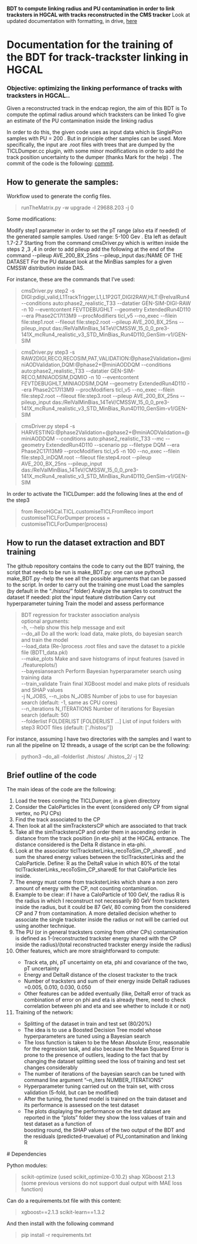 **BDT to compute linking radius and PU contamination in order to link tracksters in HGCAL with tracks reconstructed in the CMS tracker**
Look at updated documentation with formatting, in drive, [here](https://docs.google.com/document/d/1qcI5ugK9bQdd3UMzZesJZUQN1z4YZ2bKjOm6277GlgE/edit?usp=sharing)
# Documentation for the training of the BDT for track-trackster linking in HGCAL

### Objective: optimizing the linking performance of tracks with tracksters in HGCAL..


Given a reconstructed track in the endcap region, the aim of this BDT is 
To compute the optimal radius around which tracksters can be linked
To give an estimate of the PU contamination inside the linking radius


In order to do this, the given code uses as input data which is SinglePion samples with PU = 200 . But in principle other samples can be used. 
More specifically, the input are .root files with trees that are dumped by the TICLDumper.cc plugin, with some minor modifications in order to add the track position uncertainty to the dumper (thanks Mark for the help) .
The commit of the code is the following: [commit](https://github.com/cms-sw/cmssw/compare/master...Tizianop6:cmssw:trackPosUncertainty_TICLDumper). 


## How to generate the samples: 

Workflow used to generate the config files. 
> runTheMatrix.py -w upgrade -l 29688.203 -j 0

Some modifications:

Modify  step1 parameter in order to set the pT range (also eta if needed) of the generated sample samples. Used range: 5-100 Gev . Eta left as default 1.7-2.7
Starting from the command  cmsDriver.py which is written inside the steps 2 ,3 ,4 in order to add pileup add the following at the end of the command --pileup AVE_200_BX_25ns --pileup_input das:/NAME OF THE DATASET
For the PU dataset look at the MinBias samples for a given CMSSW distribution inside DAS.

For instance, these are the commands that I’ve used:


> cmsDriver.py step2 -s DIGI:pdigi_valid,L1TrackTrigger,L1,L1P2GT,DIGI2RAW,HLT:@relvalRun4 --conditions auto:phase2_realistic_T33 --datatier GEN-SIM-DIGI-RAW -n 10 --eventcontent FEVTDEBUGHLT --geometry ExtendedRun4D110 --era Phase2C17I13M9 --procModifiers ticl_v5 --no_exec --filein file:step1.root --fileout file:step2.root --pileup AVE_200_BX_25ns --pileup_input das:/RelValMinBias_14TeV/CMSSW_15_0_0_pre3-141X_mcRun4_realistic_v3_STD_MinBias_Run4D110_GenSim-v1/GEN-SIM

> cmsDriver.py step3 -s RAW2DIGI,RECO,RECOSIM,PAT,VALIDATION:@phase2Validation+@miniAODValidation,DQM:@phase2+@miniAODDQM --conditions auto:phase2_realistic_T33 --datatier GEN-SIM-RECO,MINIAODSIM,DQMIO -n 10 --eventcontent FEVTDEBUGHLT,MINIAODSIM,DQM --geometry ExtendedRun4D110 --era Phase2C17I13M9 --procModifiers ticl_v5 --no_exec --filein file:step2.root --fileout file:step3.root --pileup AVE_200_BX_25ns --pileup_input das:/RelValMinBias_14TeV/CMSSW_15_0_0_pre3-141X_mcRun4_realistic_v3_STD_MinBias_Run4D110_GenSim-v1/GEN-SIM

> cmsDriver.py step4 -s HARVESTING:@phase2Validation+@phase2+@miniAODValidation+@miniAODDQM --conditions auto:phase2_realistic_T33 --mc --geometry ExtendedRun4D110 --scenario pp --filetype DQM --era Phase2C17I13M9 --procModifiers ticl_v5 -n 100 --no_exec --filein file:step3_inDQM.root --fileout file:step4.root --pileup AVE_200_BX_25ns --pileup_input das:/RelValMinBias_14TeV/CMSSW_15_0_0_pre3-141X_mcRun4_realistic_v3_STD_MinBias_Run4D110_GenSim-v1/GEN-SIM



In order to activate the TICLDumper: add the following lines at the end of the step3
> from RecoHGCal.TICL.customiseTICLFromReco import customiseTICLForDumper
> process = customiseTICLForDumper(process)




## How to run the dataset extraction and BDT training

The github repository contains the code to carry out the BDT training, the script that needs to be run is make_BDT.py: one can use python3 make_BDT.py –help the see all the possible arguments that can be passed to the script. 
In order to carry out the training one must
Load the samples (by default in the “./histos/” folder) 
Analyze the samples to construct the dataset
If needed: plot the input feature distribution
Carry out hyperparameter tuining
Train the model and assess performance



> BDT regression for trackster association analysis  
optional arguments:  
  -h, --help        	show this help message and exit  
  --do_all          	Do all the work: load data, make plots, do bayesian search and train the model  
  --load_data       	(Re-)process .root files and save the dataset to a pickle file (BDT1_data.pkl)  
  --make_plots      	Make and save histograms of input features (saved in ./featureplots/)  
  --bayesiansearch  	Perform Bayesian hyperparameter search using training data  
  --train_validate  	Train final XGBoost model and make plots of residuals and SHAP values  
  -j N_JOBS, --n_jobs N_JOBS   Number of jobs to use for bayesian search (default: -1, same as CPU cores)  
  --n_iterations N_ITERATIONS 	Number of iterations for Bayesian search (default: 50)  
  --folderlist FOLDERLIST [FOLDERLIST ...]  List of input folders with step3 ROOT files (default: ['./histos/'])  

For instance, assuming I have two directories with the samples and I want to run all the pipeline on 12 threads, a usage of the script can be the following:

> python3 –do_all –folderlist ./histos/ ./histos_2/ -j 12 



## Brief outline of the code
The main ideas of the code are the following:
<ol><li>Load the trees coming the TICLDumper, in a given directory</li>
<li>Consider the CaloParticles in the event (considered only CP from signal vertex, no PU CPs) </li>
<li>Find the track associated to the CP</li>
<li>Then look at all the simTrackstersCP which are associated to that track</li>
<li>Take all the simTrackstersCP and order them in ascending order in distance from the track position (in eta-phi) at the HGCAL entrance. The distance considered is the Delta R distance in eta-phi. </li>
<li>Look at the associator ticlTracksterLinks_recoToSim_CP_sharedE , and sum  the shared energy values between the ticlTracksterLinks and the CaloParticle. Define: R as the DeltaR value in which 80% of the total ticlTracksterLinks_recoToSim_CP_sharedE for that CaloParticle lies inside. </li>
<li>The energy must come from tracksterLinks which share a non zero amount of energy with the CP, not counting contamination. </li>
<li>Example to be clear: if I have a CaloParticle of 100 GeV, the radius R is the radius in which I reconstruct not necessarily 80 GeV from tracksters inside the radius, but it could be 87 GeV, 80 coming from the considered CP and 7 from contamination.  A more detailed decision whether to associate the single trackster inside the radius or not will be carried out using another technique. </li>
<li>The PU (or in general tracksters coming from other CPs) contamination is defined as 1-(reconstructed trackster energy shared with the CP inside the radius)/(total reconstructed trackster energy inside the radius) </li>
<li>Other features, which are more straightforward to compute: </li>
<ul><li>Track eta, phi, pT uncertainty on eta, phi and covariance of the two, pT uncertainty</li>
<li>Energy and DeltaR distance of the closest trackster to the track</li>
<li>Number of tracksters and sum of their energy inside DeltaR radiuses =0.005, 0.010, 0.030, 0.050</li>
<li>Other features can be added eventually (like, DeltaR error of track as combination of error on phi and eta is already there, need to check correlation between phi and eta and see whether to include it or not) </li>
</ul>
<li>Training of the network: </li>
<ul><li>Splitting of the dataset in train and test set (80/20%)</li>
<li>The idea is to use a Boosted Decision Tree model whose hyperparameters are tuned using a Bayesian search</li>
<li>The loss function is taken to be the Mean Absolute Error, reasonable for the regression task, and also because the Mean Squared Error is prone to the presence of outliers, leading to the fact that by changing the dataset splitting seed the loss of training and test set changes considerably</li>
<li>The number of iterations of the bayesian search can be tuned with command line argument “–n_iters NUMBER_ITERATIONS”</li>
<li>Hyperparameter tuning carried out on the train set, with cross validation (5-fold, but can be modified)</li>
<li>After the tuning, the tuned model is trained on the train dataset and its performance is assessed on the test dataset</li>
<li>The plots displaying the performance on the test dataset are reported in the “plots” folder they show the loss values of train and test dataset as a function of </li>boosting round, the SHAP values of the two output of the BDT and the residuals (predicted-truevalue) of PU_contamination and linking R</li>
</ul>
</ol>
# Dependencies

Python modules: 

> scikit-optimize (used scikit_optimize-0.10.2)
> shap
> XGboost 2.1.3 (some previous versions do not support dual output with MAE loss function)

Can do a requirements.txt file with this content:

> xgboost==2.1.3
> scikit-learn==1.3.2

And then install with the following command

> pip install -r requirements.txt


